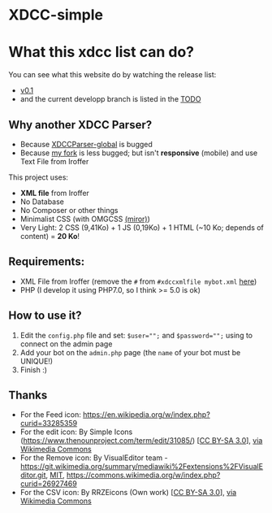# XDCC-simple

# What this xdcc list can do?
You can see what this website do by watching the release list:
- [v0.1](https://github.com/Kcchouette/XDCC-simple/releases/tag/v0.1)
- and the current developp branch is listed in the [TODO](https://github.com/Kcchouette/XDCC-simple/blob/master/TODO.md)

## Why another XDCC Parser?

 - Because [XDCCParser-global](https://github.com/nitmir/XDCCParser-global) is bugged
 - Because [my fork](https://github.com/Kcchouette/XDCCParser) is less bugged; but isn't **responsive** (mobile) and use Text File from Iroffer

This project uses:
 - **XML file** from Iroffer
 - No Database
 - No Composer or other things
 - Minimalist CSS (with OMGCSS [(miror)](https://github.com/Kcchouette/omgcss))
 - Very Light: 2 CSS (9,41Ko) + 1 JS (0,19Ko) + 1 HTML (~10 Ko; depends of content) = **20 Ko**!


## Requirements:

 - XML File from Iroffer (remove the `#` from `#xdccxmlfile mybot.xml` [here](https://github.com/dinoex/iroffer-dinoex/blob/9cb3f8c3c4c6112068a4ac741cb32b6a0340280d/sample.config#L108))
 - PHP (I develop it using PHP7.0, so I think >= 5.0 is ok)


## How to use it?

 1. Edit the `config.php` file and set: `$user="";` and `$password="";` using to connect on the admin page
 2. Add your bot on the `admin.php` page (the `name` of your bot must be UNIQUE!)
 3. Finish :)

## Thanks

 - For the Feed icon: <a href="https://en.wikipedia.org/w/index.php?curid=33285359">https://en.wikipedia.org/w/index.php?curid=33285359</a>
 - For the edit icon: By Simple Icons (https://www.thenounproject.com/term/edit/31085/) [<a href="http://creativecommons.org/licenses/by-sa/3.0">CC BY-SA 3.0</a>], <a href="https://commons.wikimedia.org/wiki/File%3AEdit_Notepad_Icon.svg">via Wikimedia Commons</a>
 - For the Remove icon: By VisualEditor team - <a class="external free" href="https://git.wikimedia.org/summary/mediawiki%2Fextensions%2FVisualEditor.git">https://git.wikimedia.org/summary/mediawiki%2Fextensions%2FVisualEditor.git</a>, <a href="http://opensource.org/licenses/mit-license.php" title="MIT license">MIT</a>, <a href="https://commons.wikimedia.org/w/index.php?curid=26927469">https://commons.wikimedia.org/w/index.php?curid=26927469</a>
 - For the CSV icon: By RRZEicons (Own work) [<a href="http://creativecommons.org/licenses/by-sa/3.0">CC BY-SA 3.0</a>], <a href="https://commons.wikimedia.org/wiki/File%3AText-csv-text.svg">via Wikimedia Commons</a>
